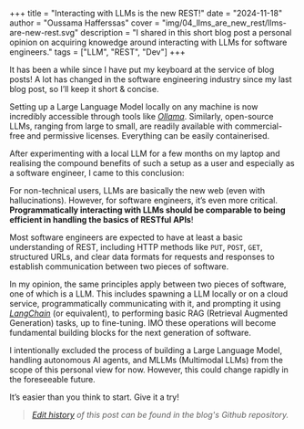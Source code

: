 +++
title = "Interacting with LLMs is the new REST!"
date = "2024-11-18"  
author = "Oussama Hafferssas"
cover = "img/04_llms_are_new_rest/llms-are-new-rest.svg"
description = "I shared in this short blog post a personal opinion on acquiring knowedge around interacting with LLMs for software engineers."
tags = ["LLM", "REST", "Dev"]
+++



It has been a while since I have put my keyboard at the service of blog posts! 
A lot has changed in the software engineering industry since my last blog post, so I’ll keep it short & concise.

Setting up a Large Language Model locally on any machine is now incredibly accessible through tools like _[Ollama](https://github.com/ollama/ollama)_. 
Similarly, open-source LLMs, ranging from large to small, are readily available with commercial-free and 
permissive licenses. Everything can be easily containerised.

After experimenting with a local LLM for a few months on my laptop and realising the compound benefits 
of such a setup as a user and especially as a software engineer, I came to this conclusion:

For non-technical users, LLMs are basically the new web (even with hallucinations). 
However, for software engineers, it’s even more critical. **Programmatically interacting with LLMs 
should be comparable to being efficient in handling the basics of RESTful APIs**!

Most software engineers are expected to have at least a basic understanding of REST, 
including HTTP methods like `PUT`, `POST`, `GET`, structured URLs, and clear data formats for requests and responses 
to establish communication between two pieces of software.

In my opinion, the same principles apply between two pieces of software, one of which is a LLM. 
This includes spawning a LLM locally or on a cloud service, programmatically communicating with it, 
and prompting it using _[LangChain](https://github.com/langchain-ai/langchain)_ (or equivalent), 
to performing basic RAG (Retrieval Augmented Generation) tasks, up to fine-tuning. 
IMO these operations will become fundamental building blocks for the next generation of software.

I intentionally excluded the process of building a Large Language Model, handling autonomous AI agents, 
and MLLMs (Multimodal LLMs) from the scope of this personal view for now. 
However, this could change rapidly in the foreseeable future.


It’s easier than you think to start. Give it a try!

>*[Edit history](https://github.com/OussamaHaff/oussamahaff_dev/commits/master/content/posts/04_llms_are_new_rest.md) of this post can be found in the blog's Github repository.*

